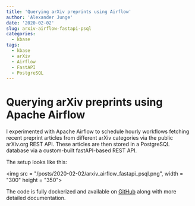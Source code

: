 ```yaml
---
title: 'Querying arXiv preprints using Airflow'
author: 'Alexander Junge'
date: '2020-02-02'
slug: arxiv-airflow-fastapi-psql
categories:
  - kbase
tags:
  - kbase
  - arXiv
  - Airflow
  - FastAPI
  - PostgreSQL
---
```


# Querying arXiv preprints using Apache Airflow

I experimented with Apache Airflow to schedule hourly workflows
fetching recent preprint articles from different arXiv categories
via the public arXiv.org REST API.
These articles are then stored in a PostgreSQL database via
a custom-built fastAPI-based REST API.

The setup looks like this:

<img src = "/posts/2020-02-02/arxiv_airflow_fastapi_psql.png", width = "300" height = "350">

The code is fully dockerized and available on [GitHub](https://github.com/JungeAlexander/kbase/tree/arxiv_airflow_fastapi_psql)
along with more detailed documentation.
